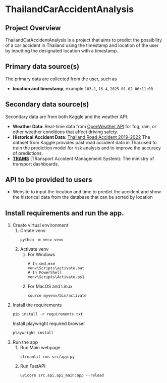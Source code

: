 # ThailandCarAccidentAnalysis
## **Project Overview**
ThailandCarAccidentAnalysis is a project that aims to predict the possibility of a car accident in Thailand using the timestamp and location of the user by inputting the designated location with a timestamp.

## **Primary data source(s)**
The primary data are collected from the user, such as

 - **location and timestamp**, example `103.1`, `16.4`, `2025-01-02 06:11:00`

## **Secondary data source(s)**
Secondary data are from both Kaggle and the weather API.

 - **Weather Data**: Real-time data from [OpenWeather API](https://www.weatherapi.com/weather/q/bangkok-2366981?utm_source=chatgpt.com) for fog, rain, or other weather conditions that affect driving safety.
 - **Historical Accident Data**:  [Thailand Road Accident 2019-2022](https://www.kaggle.com/datasets/thaweewatboy/thailand-road-accident-2019-2022?utm_source=chatgpt.com) The dataset from Kaggle provides past road accident data in Thai used to train the prediction model for risk analysis and to improve the accuracy of predictions.
 - **[TRAMS](https://trams.mot.go.th/dashboard_report)** (TRansport Accident Management System): The ministry of transport dashboards.

## **API to be provided to users**
 - Website to input the location and time to predict the accident and show the historical data from the database that can be sorted by location

## Install requirements and run the app.
 1. Create virtual environment
    1. Create venv
        ```shell
        python -m venv venv
        ```
    2. Activate venv
       1. For Windows
            ```shell
            # In cmd.exe
            venv\Scripts\activate.bat
            # In PowerShell
            venv\Scripts\Activate.ps1
            ```
       3. For MacOS and Linux
            ```shell
            source myvenv/bin/activate
            ```
 2. Install the requirements
    ```shell
    pip install -r requirements.txt
    ```
    Install playwright required browser
    ```shell
    playwright install
    ```
 3. Run the app
     1. Run Main webpage
          ```shell
          streamlit run src/app.py
          ```
     2. Run FastAPI
          ```shell
          uvicorn src.api.api_main:app --reload   
          ```
